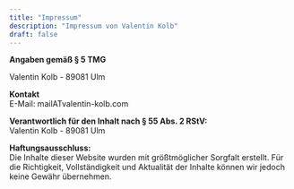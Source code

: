 ```yaml
---
title: "Impressum"
description: "Impressum von Valentin Kolb"
draft: false
---
```


**Angaben gemäß § 5 TMG**

Valentin Kolb - 89081 Ulm

**Kontakt**  
E-Mail: mailATvalentin-kolb.com

**Verantwortlich für den Inhalt nach § 55 Abs. 2 RStV:**  
Valentin Kolb - 89081 Ulm

**Haftungsausschluss:**  
Die Inhalte dieser Website wurden mit größtmöglicher Sorgfalt erstellt. Für die Richtigkeit, Vollständigkeit und Aktualität der Inhalte können wir jedoch keine Gewähr übernehmen.

